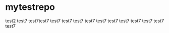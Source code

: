 # mytestrepo

test2
test7
test7test7
test7
test7
test7
test7
test7
test7
test7
test7
test7
test7
test7
